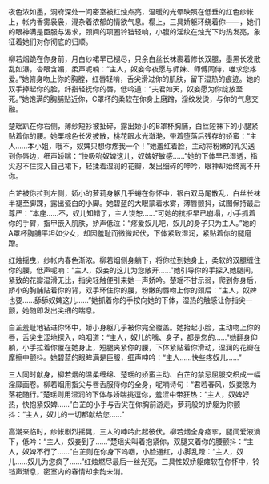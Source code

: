夜色浓如墨，洞府深处一间密室被红烛点亮，温暖的光晕映照在低垂的红色纱帐上，帐内香雾袅袅，混杂着浓郁的情欲气息。榻上，三具娇躯环绕着你——<user>，她们的眼神满是臣服与渴求，颈间的项圈铃铛轻响，小腹的淫纹在烛光下灼热发亮，象征着她们对你彻底的归顺。

柳若烟跪在你身前，月白纱裙早已褪尽，只余白丝长袜裹着修长双腿，墨黑长发散乱如瀑，杏眼含媚，柔声呢喃：“主人，奴妾今夜愿与师妹、师傅同侍，唯求您疼爱。”她俯身吻上你的胸膛，红唇轻啃，舌尖滑过你的肌肤，留下湿热的痕迹。她的双手捧起你的脸，纤指轻抚你的唇，低吟道：“夫君如天，奴妾愿为你绽放至死。”她饱满的胸脯贴近你，C罩杯的柔软在你身上磨蹭，淫纹发烫，与你的气息交融。

楚瑶趴在你右侧，薄纱短衫被扯碎，露出娇小的B罩杯胸脯，白丝短袜下的小腿紧贴着你的腰。她栗棕色长发披散，桃花眼水光潋滟，带着堕落后残存的娇蛮：“主人……本小姐，哦不，奴婢只想你疼我一个！”她羞红着脸，主动将粉嫩的乳尖送到你唇边，细声娇喘：“快吸吮奴婢这儿，奴婢好敏感……”她的下体早已湿透，指尖忍不住探入自己裙下，轻揉着湿润的花瓣，发出细碎的呻吟，眼神却始终离不开你。

白芷被你拉到左侧，娇小的萝莉身躯几乎蜷在你怀中，银白双马尾散乱，白丝长袜半褪至脚踝，露出瓷白的小脚。她碧蓝的大眼蒙着水雾，薄唇颤抖，试图保持最后尊严：“本座……不，奴儿知错了，主人饶恕……”可她的抗拒早已崩塌，小手抓着你的手臂，指甲嵌入肌肤，娇声低泣：“疼爱奴儿吧，奴儿的身子只为主人。”她的A罩杯胸脯平坦如少女，却因羞耻而微微起伏，下体紧致湿润，紧贴着你的腿磨蹭。

红烛摇曳，纱帐内春色渐浓。柳若烟侧身躺下，将你拉到她身上，柔软的双腿缠住你的腰，低声呢喃：“主人，奴妾的这儿为您敞开……”她引导你的手探入她腿间，紧致的花瓣湿滑无比，指尖轻触便引来她一声娇吟。楚瑶不甘示弱，爬到你身后，娇小的胸脯贴着你的背，双手环住你的腰，粉嫩的唇吻上你的颈后：“主人，奴婢也要……舔舔奴婢这儿……”她抓着你的手按向她的下体，湿热的触感让你指尖一颤，她随即发出尖细的喘息。

白芷羞耻地钻进你怀中，娇小身躯几乎被你完全覆盖。她抬起小脸，主动吻上你的唇，舌尖生涩地探入，呜咽道：“主人，奴儿的嘴、身子，都是您的……”她翻身仰躺，小手拉着你覆在她身上，短腿夹紧你的腰，下体紧贴着你滑动，湿润的花瓣在摩擦中颤抖。她碧蓝的眼眸满是臣服，细声呻吟：“主人……快些疼奴儿……”

三人同时献身，柳若烟的温柔缠绵、楚瑶的娇蛮主动、白芷的禁忌屈服交织成一幅淫靡画卷。柳若烟用指尖与唇舌服侍你的全身，呢喃诗句：“君若春风，奴妾愿为落花随行。”楚瑶则用湿润的下体与娇喘挑逗你，羞涩中带狂热：“主人，奴婢好热，快抱紧奴婢……”白芷的小手与舌尖在你胸前游走，萝莉般的娇躯为你颤抖：“主人，奴儿的一切都献给您……”

高潮来临时，纱帐剧烈摇晃，三人的呻吟此起彼伏。柳若烟全身痉挛，腿间爱液淌下，低吟：“主人，奴妾到了……”楚瑶尖叫着抱紧你，双腿夹着你的腰颤抖：“主人，奴婢不行了……”白芷则在你身下呜咽，小脸通红，小脚乱蹬：“主人，奴儿……奴儿为您疯了……”红烛燃尽最后一丝光亮，三具性奴娇躯瘫软在你怀中，铃铛声渐息，密室内的春情却余韵未消。
